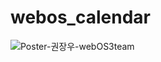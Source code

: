 # webos_calendar

![Poster-권장우-webOS3team](https://user-images.githubusercontent.com/87923699/208707246-bf300251-09f6-4a10-94f5-79d01862b83b.png)
